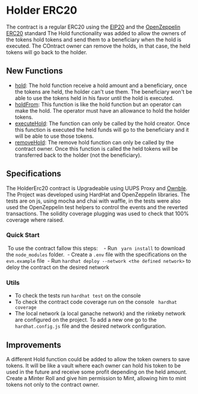 # Holder ERC20

The contract is a regular ERC20 using the [EIP20](https://eips.ethereum.org/EIPS/eip-20) and the [OpenZeppelin ERC20](https://docs.openzeppelin.com/contracts/2.x/api/token/erc20) standard The Hold functionality was added to allow the owners of the tokens hold tokens and send them to a beneficiary when the hold is executed. The COntract owner can remove the holds, in that case, the held tokens will go back to the holder.

## New Functions

- <ins>hold</ins>: The hold function receive a hold amount and a beneficiary, once the tokens are held, the holder can't use them. The beneficiary won't be able to use the tokens held in his favor until the hold is executed.
- <ins>holdFrom</ins>: This function is like the hold function but an operator can make the hold. The operator must have an allowance to hold the holder tokens.
- <ins>executeHold</ins>: The function can only be called by the hold creator. Once this function is executed the held funds will go to the beneficiary and it will be able to use those tokens.
- <ins>removeHold</ins>: The remove hold function can only be called by the contract owner. Once this function is called the held tokens will be transferred back to the holder (not the beneficiary).

## Specifications

The HolderErc20 contract is Upgradeable using UUPS Proxy and [Ownble](https://docs.openzeppelin.com/contracts/2.x/api/ownership#Ownable).
The Project was developed using HardHat and OpenZeppelin libraries. The tests are on js, using mocha and chai with waffle, in the tests were also used the OpenZeppelin test helpers to control the events and the reverted transactions. The solidity coverage plugging was used to check that 100% coverage where raised.

### Quick Start
 To use the contract fallow this steps:
 
 - Run ``` yarn install``` to download the `node_modules` folder.
 - Create a `.env` file with the specifications on the `evn.example` file
 - Run ``` hardhat deploy --network <the defined network> ``` to deloy the contract on the desired network

### Utils 
- To check the tests run `hardhat test` on the console
- To check the contract code coverage run on the console ` hardhat coverage`
- The local network (a local ganache network) and the rinkeby network are configured on the project. To add a new one go to the `hardhat.config.js` file and the desired network configuration.


## Improvements

A different Hold function could be added to allow the token owners to save tokens. It will be like a vault where each owner can hold his token to be used in the future and receive some profit depending on the held amount.
Create a Minter Roll and give him permission to Mint, allowing him to mint tokens not only to the contract owner.
